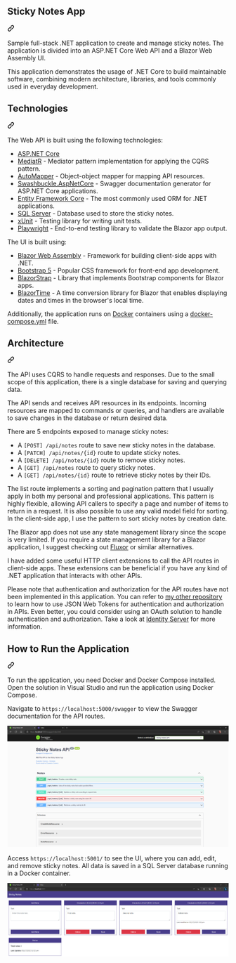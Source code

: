 <div class="Box-sc-g0xbh4-0 js-snippet-clipboard-copy-unpositioned DirectoryRichtextContent-module__SharedMarkdownContent--YORdJ" data-hpc="true"><article class="markdown-body entry-content container-lg" itemprop="text"><div class="markdown-heading" dir="auto"><h1 tabindex="-1" class="heading-element" dir="auto">Sticky Notes App</h1><a id="user-content-sticky-notes-app" class="anchor" aria-label="Permalink: Sticky Notes App" href="#sticky-notes-app"><svg class="octicon octicon-link" viewBox="0 0 16 16" version="1.1" width="16" height="16" aria-hidden="true"><path d="m7.775 3.275 1.25-1.25a3.5 3.5 0 1 1 4.95 4.95l-2.5 2.5a3.5 3.5 0 0 1-4.95 0 .751.751 0 0 1 .018-1.042.751.751 0 0 1 1.042-.018 1.998 1.998 0 0 0 2.83 0l2.5-2.5a2.002 2.002 0 0 0-2.83-2.83l-1.25 1.25a.751.751 0 0 1-1.042-.018.751.751 0 0 1-.018-1.042Zm-4.69 9.64a1.998 1.998 0 0 0 2.83 0l1.25-1.25a.751.751 0 0 1 1.042.018.751.751 0 0 1 .018 1.042l-1.25 1.25a3.5 3.5 0 1 1-4.95-4.95l2.5-2.5a3.5 3.5 0 0 1 4.95 0 .751.751 0 0 1-.018 1.042.751.751 0 0 1-1.042.018 1.998 1.998 0 0 0-2.83 0l-2.5 2.5a1.998 1.998 0 0 0 0 2.83Z"></path></svg></a></div>
<p dir="auto">Sample full-stack .NET application to create and manage sticky notes. The application is divided into an ASP.NET Core Web API and a Blazor Web Assembly UI.</p>
<p dir="auto">This application demonstrates the usage of .NET Core to build maintainable software, combining modern architecture, libraries, and tools commonly used in everyday development.</p>
<div class="markdown-heading" dir="auto"><h1 tabindex="-1" class="heading-element" dir="auto">Technologies</h1><a id="user-content-technologies" class="anchor" aria-label="Permalink: Technologies" href="#technologies"><svg class="octicon octicon-link" viewBox="0 0 16 16" version="1.1" width="16" height="16" aria-hidden="true"><path d="m7.775 3.275 1.25-1.25a3.5 3.5 0 1 1 4.95 4.95l-2.5 2.5a3.5 3.5 0 0 1-4.95 0 .751.751 0 0 1 .018-1.042.751.751 0 0 1 1.042-.018 1.998 1.998 0 0 0 2.83 0l2.5-2.5a2.002 2.002 0 0 0-2.83-2.83l-1.25 1.25a.751.751 0 0 1-1.042-.018.751.751 0 0 1-.018-1.042Zm-4.69 9.64a1.998 1.998 0 0 0 2.83 0l1.25-1.25a.751.751 0 0 1 1.042.018.751.751 0 0 1 .018 1.042l-1.25 1.25a3.5 3.5 0 1 1-4.95-4.95l2.5-2.5a3.5 3.5 0 0 1 4.95 0 .751.751 0 0 1-.018 1.042.751.751 0 0 1-1.042.018 1.998 1.998 0 0 0-2.83 0l-2.5 2.5a1.998 1.998 0 0 0 0 2.83Z"></path></svg></a></div>
<p dir="auto">The Web API is built using the following technologies:</p>
<ul dir="auto">
<li><a href="https://learn.microsoft.com/en-us/aspnet/core/?view=aspnetcore-7.0" rel="nofollow">ASP.NET Core</a></li>
<li><a href="https://github.com/jbogard/MediatR">MediatR</a> - Mediator pattern implementation for applying the CQRS pattern.</li>
<li><a href="https://automapper.org/" rel="nofollow">AutoMapper</a> - Object-object mapper for mapping API resources.</li>
<li><a href="https://github.com/domaindrivendev/Swashbuckle.AspNetCore">Swashbuckle.AspNetCore</a> - Swagger documentation generator for ASP.NET Core applications.</li>
<li><a href="https://learn.microsoft.com/en-us/ef/core/" rel="nofollow">Entity Framework Core</a> - The most commonly used ORM for .NET applications.</li>
<li><a href="https://www.microsoft.com/en-us/sql-server/sql-server-downloads" rel="nofollow">SQL Server</a> - Database used to store the sticky notes.</li>
<li><a href="https://xunit.net/" rel="nofollow">xUnit</a> - Testing library for writing unit tests.</li>
<li><a href="https://playwright.dev/" rel="nofollow">Playwright</a> - End-to-end testing library to validate the Blazor app output.</li>
</ul>
<p dir="auto">The UI is built using:</p>
<ul dir="auto">
<li><a href="https://learn.microsoft.com/en-us/aspnet/core/blazor/?view=aspnetcore-7.0" rel="nofollow">Blazor Web Assembly</a> - Framework for building client-side apps with .NET.</li>
<li><a href="https://getbootstrap.com/" rel="nofollow">Bootstrap 5</a> - Popular CSS framework for front-end app development.</li>
<li><a href="https://blazorstrap.io/V5/V5" rel="nofollow">BlazorStrap</a> - Library that implements Bootstrap components for Blazor apps.</li>
<li><a href="https://github.com/dustout/BlazorTime">BlazorTime</a> - A time conversion library for Blazor that enables displaying dates and times in the browser's local time.</li>
</ul>
<p dir="auto">Additionally, the application runs on <a href="https://www.docker.com/" rel="nofollow">Docker</a> containers using a <a href="https://docs.docker.com/compose/" rel="nofollow">docker-compose.yml</a> file.</p>
<div class="markdown-heading" dir="auto"><h1 tabindex="-1" class="heading-element" dir="auto">Architecture</h1><a id="user-content-architecture" class="anchor" aria-label="Permalink: Architecture" href="#architecture"><svg class="octicon octicon-link" viewBox="0 0 16 16" version="1.1" width="16" height="16" aria-hidden="true"><path d="m7.775 3.275 1.25-1.25a3.5 3.5 0 1 1 4.95 4.95l-2.5 2.5a3.5 3.5 0 0 1-4.95 0 .751.751 0 0 1 .018-1.042.751.751 0 0 1 1.042-.018 1.998 1.998 0 0 0 2.83 0l2.5-2.5a2.002 2.002 0 0 0-2.83-2.83l-1.25 1.25a.751.751 0 0 1-1.042-.018.751.751 0 0 1-.018-1.042Zm-4.69 9.64a1.998 1.998 0 0 0 2.83 0l1.25-1.25a.751.751 0 0 1 1.042.018.751.751 0 0 1 .018 1.042l-1.25 1.25a3.5 3.5 0 1 1-4.95-4.95l2.5-2.5a3.5 3.5 0 0 1 4.95 0 .751.751 0 0 1-.018 1.042.751.751 0 0 1-1.042.018 1.998 1.998 0 0 0-2.83 0l-2.5 2.5a1.998 1.998 0 0 0 0 2.83Z"></path></svg></a></div>
<p dir="auto">The API uses CQRS to handle requests and responses. Due to the small scope of this application, there is a single database for saving and querying data.</p>
<p dir="auto">The API sends and receives API resources in its endpoints. Incoming resources are mapped to commands or queries, and handlers are available to save changes in the database or return desired data.</p>
<p dir="auto">There are 5 endpoints exposed to manage sticky notes:</p>
<ul dir="auto">
<li>A <code>[POST] /api/notes</code> route to save new sticky notes in the database.</li>
<li>A <code>[PATCH] /api/notes/{id}</code> route to update sticky notes.</li>
<li>A <code>[DELETE] /api/notes/{id}</code> route to remove sticky notes.</li>
<li>A <code>[GET] /api/notes</code> route to query sticky notes.</li>
<li>A <code>[GET] /api/notes/{id}</code> route to retrieve sticky notes by their IDs.</li>
</ul>
<p dir="auto">The list route implements a sorting and pagination pattern that I usually apply in both my personal and professional applications. This pattern is highly flexible, allowing API callers to specify a page and number of items to return in a request. It is also possible to use any valid model field for sorting. In the client-side app, I use the pattern to sort sticky notes by creation date.</p>
<p dir="auto">The Blazor app does not use any state management library since the scope is very limited. If you require a state management library for a Blazor application, I suggest checking out <a href="https://github.com/mrpmorris/Fluxor">Fluxor</a> or similar alternatives.</p>
<p dir="auto">I have added some useful HTTP client extensions to call the API routes in client-side apps. These extensions can be beneficial if you have any kind of .NET application that interacts with other APIs.</p>
<p dir="auto">Please note that authentication and authorization for the API routes have not been implemented in this application. You can refer to <a href="https://github.com/evgomes/jwt-api">my other repository</a> to learn how to use JSON Web Tokens for authentication and authorization in APIs. Even better, you could consider using an OAuth solution to handle authentication and authorization. Take a look at <a href="https://identityserver4.readthedocs.io/en/latest/" rel="nofollow">Identity Server</a> for more information.</p>
<div class="markdown-heading" dir="auto"><h1 tabindex="-1" class="heading-element" dir="auto">How to Run the Application</h1><a id="user-content-how-to-run-the-application" class="anchor" aria-label="Permalink: How to Run the Application" href="#how-to-run-the-application"><svg class="octicon octicon-link" viewBox="0 0 16 16" version="1.1" width="16" height="16" aria-hidden="true"><path d="m7.775 3.275 1.25-1.25a3.5 3.5 0 1 1 4.95 4.95l-2.5 2.5a3.5 3.5 0 0 1-4.95 0 .751.751 0 0 1 .018-1.042.751.751 0 0 1 1.042-.018 1.998 1.998 0 0 0 2.83 0l2.5-2.5a2.002 2.002 0 0 0-2.83-2.83l-1.25 1.25a.751.751 0 0 1-1.042-.018.751.751 0 0 1-.018-1.042Zm-4.69 9.64a1.998 1.998 0 0 0 2.83 0l1.25-1.25a.751.751 0 0 1 1.042.018.751.751 0 0 1 .018 1.042l-1.25 1.25a3.5 3.5 0 1 1-4.95-4.95l2.5-2.5a3.5 3.5 0 0 1 4.95 0 .751.751 0 0 1-.018 1.042.751.751 0 0 1-1.042.018 1.998 1.998 0 0 0-2.83 0l-2.5 2.5a1.998 1.998 0 0 0 0 2.83Z"></path></svg></a></div>
<p dir="auto">To run the application, you need Docker and Docker Compose installed. Open the solution in Visual Studio and run the application using Docker Compose.</p>
<p dir="auto">Navigate to <code>https://localhost:5000/swagger</code> to view the Swagger documentation for the API routes.</p>
<p dir="auto"><a target="_blank" rel="noopener noreferrer nofollow" href="https://raw.githubusercontent.com/evgomes/net-core-notes/main/images/swagger-view.png"><img src="https://raw.githubusercontent.com/evgomes/net-core-notes/main/images/swagger-view.png" alt="Swagger View" style="max-width: 100%;"></a></p>
<p dir="auto">Access <code>https://localhost:5001/</code> to see the UI, where you can add, edit, and remove sticky notes. All data is saved in a SQL Server database running in a Docker container.</p>
<p dir="auto"><a target="_blank" rel="noopener noreferrer nofollow" href="https://raw.githubusercontent.com/evgomes/net-core-notes/main/images/ui-view.png"><img src="https://raw.githubusercontent.com/evgomes/net-core-notes/main/images/ui-view.png" alt="UI View" style="max-width: 100%;"></a></p>
</article></div>

